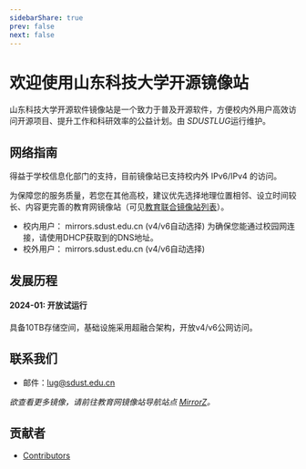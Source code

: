 ```yaml
---
sidebarShare: true
prev: false
next: false
---
```


# 欢迎使用山东科技大学开源镜像站

山东科技大学开源软件镜像站是一个致力于普及开源软件，方便校内外用户高效访问开源项目、提升工作和科研效率的公益计划。由 *SDUSTLUG*运行维护。

## 网络指南

得益于学校信息化部门的支持，目前镜像站已支持校内外 IPv6/IPv4 的访问。

为保障您的服务质量，若您在其他高校，建议优先选择地理位置相邻、设立时间较长、内容更完善的教育网镜像站（可见[教育联合镜像站列表](https://mirrors.cernet.edu.cn/list)）。

+ 校内用户：
    mirrors.sdust.edu.cn (v4/v6自动选择)
    为确保您能通过校园网连接，请使用DHCP获取到的DNS地址。
+ 校外用户：
    mirrors.sdust.edu.cn (v4/v6自动选择)

## 发展历程

#### 2024-01: 开放试运行
具备10TB存储空间，基础设施采用超融合架构，开放v4/v6公网访问。

## 联系我们

- 邮件：[lug@sdust.edu.cn](mailto:lug@sdust.edu.cn)

*欲查看更多镜像，请前往教育网镜像站导航站点 [MirrorZ](https://mirrorz.org/)。*

## 贡献者

- [Contributors](./contributors.html)
